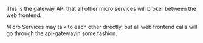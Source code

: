 This is the gateway API that all other micro services will broker between the web frontend.

Micro Services may talk to each other directly, but all web frontend calls will go through the api-gatewayin some fashion.